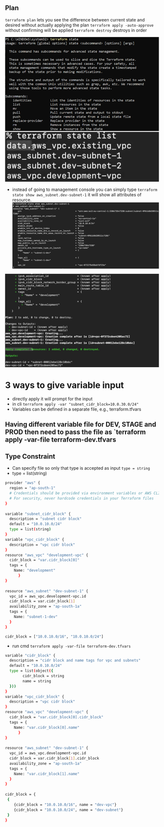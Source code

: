 ## Plan
`terraform plan` lets you see the difference between current state and desired without actually applying the plan
`terraform apply -auto-approve` without confirming will be applied
`terraform destroy` destroys in order

![terraform-state-cmd](/assets/terraform-state-cmd.png)
![terraform-state-list-cmd](/assets/terraform-state-list-cmd.png)

- instead of going to management console you can simply type `terraform state show aws_subnet.dev-subnet-1` it will show all attributes of resource. 
![terraform-state-show-cmd](/assets/terraform-state-show-cmd.png) 

![Output-cmd-terraform](/assets/Output-cmd-terraform.png)

# 3 ways to give variable input
- directly apply it will prompt for the input
- in cli `terraform apply -var "subnet_cidr_block=10.0.30.0/24"`
- Variables can be defined in a separate file, e.g., terraform.tfvars


## Having different variable file for DEV, STAGE and PROD then need to pass the file as `terraform apply -var-file terraform-dev.tfvars

## Type Constraint 
- Can specify file so only that type is accepted as input `type = string`
- type = list(string) 
```bash
provider "aws" {
  region = "ap-south-1"
  # Credentials should be provided via environment variables or AWS CLI configuration
  # For security, never hardcode credentials in your Terraform files
}

variable "subnet_cidr_block" {
  description = "subnet cidr block"
  default = "10.0.10.0/24"
  type = list(string) 
}
variable "vpc_cidr_block" {
  description = "vpc cidr block"
}
resource "aws_vpc" "development-vpc" {
  cidr_block = "var.cidr_block[0]"
  tags = {
    Name: "development"
      }
}

resource "aws_subnet" "dev-subnet-1" {
  vpc_id = aws_vpc.development-vpc.id
  cidr_block = var.cidr_block[1]
  availability_zone = "ap-south-1a"
  tags = {
    Name: "subnet-1-dev"
  }
}
```
```bash
cidr_block = ["10.0.10.0/16", "10.0.10.0/24"]
```

- run cmd `terraform apply -var-file terraform-dev.tfvars`

```bash
variable "cidr_block" {
  description = "cidr block and name tags for vpc and subnets"
  default = "10.0.10.0/24"
  type = list(object({
        cidr_block = string
        name = string
  }))
}   
variable "vpc_cidr_block" {
  description = "vpc cidr block"
}
resource "aws_vpc" "development-vpc" {
  cidr_block = "var.cidr_block[0].cidr_block"
  tags = {
    Name: "var.cidr_block[0].name"
      }
}

resource "aws_subnet" "dev-subnet-1" {
  vpc_id = aws_vpc.development-vpc.id
  cidr_block = var.cidr_block[1].cidr_block
  availability_zone = "ap-south-1a"
  tags = {
    Name: "var.cidr_block[1].name"
  }
}

cidr_block = {
 {
    {cidr_block = "10.0.10.0/16", name = "dev-vpc"}
    {cidr_block = "10.0.10.0/24", name = "dev-subnet"}
 }
}
```